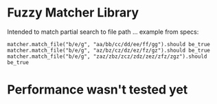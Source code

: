 # Fuzzy Matcher Library

Intended to match partial search to file path ... example from specs:

    matcher.match_file("b/e/g", "aa/bb/cc/dd/ee/ff/gg").should be_true
    matcher.match_file("b/e/g", "az/bz/cz/dz/ez/fz/gz").should be_true
    matcher.match_file("b/e/g", "zaz/zbz/zcz/zdz/zez/zfz/zgz").should be_true    
    
# Performance wasn't tested yet